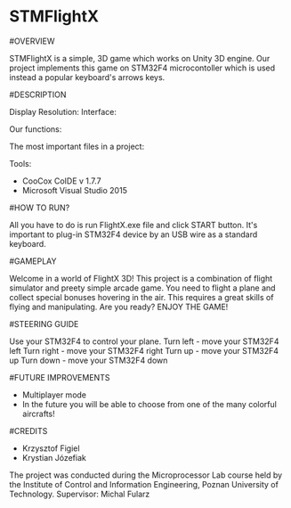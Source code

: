 # STMFlightX

#OVERVIEW

STMFlightX is a simple, 3D game which works on Unity 3D engine. Our project implements this game on STM32F4 microcontoller which is used instead a popular keyboard's arrows keys.

#DESCRIPTION

Display Resolution:
Interface:

Our functions:

The most important files in a project:

Tools:

- CooCox CoIDE v 1.7.7
- Microsoft Visual Studio 2015

#HOW TO RUN?

All you have to do is run FlightX.exe file and click START button. It's important to plug-in STM32F4 device by an USB wire as a standard keyboard. 

#GAMEPLAY

Welcome in a world of FlightX 3D! This project is a combination of flight simulator and preety simple arcade game. You need to flight a plane and collect special bonuses hovering in the air. This requires a great skills of flying and manipulating. Are you ready? ENJOY THE GAME!

#STEERING GUIDE

Use your STM32F4 to control your plane. 
Turn left - move your STM32F4 left
Turn right - move your STM32F4 right
Turn up - move your STM32F4 up
Turn down - move your STM32F4 down

#FUTURE IMPROVEMENTS

- Multiplayer mode
- In the future you will be able to choose from one of the many colorful aircrafts!

#CREDITS

- Krzysztof Figiel
- Krystian Józefiak

The project was conducted during the Microprocessor Lab course held by the Institute of Control and Information Engineering, Poznan University of Technology.
Supervisor: Michal Fularz 



